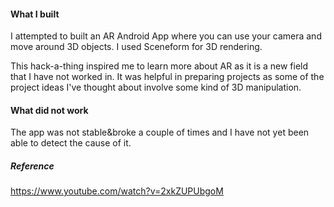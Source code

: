 #### What I built

I attempted to built an AR Android App where you can use your camera and move around 3D objects.
I used Sceneform for 3D rendering.

This hack-a-thing inspired me to learn more about AR as it is a new field that I have not worked in.
It was helpful in preparing projects as some of the project ideas I've thought about involve some kind of 3D manipulation.

#### What did not work

The app was not stable&broke a couple of times and I have not yet been able to detect the cause of it.

##### Reference
https://www.youtube.com/watch?v=2xkZUPUbgoM

